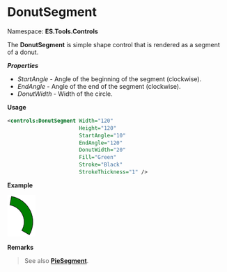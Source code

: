 # DonutSegment
Namespace: **ES.Tools.Controls**

The **DonutSegment** is simple shape control that is rendered as a segment of a donut.

***Properties***

* *StartAngle* - Angle of the beginning of the segment (clockwise).
* *EndAngle* - Angle of the end of the segment (clockwise).
* *DonutWidth* - Width of the circle.

**Usage**

``` XML
<controls:DonutSegment Width="120"
                       Height="120"
                       StartAngle="10"
                       EndAngle="120"
                       DonutWidth="20"
                       Fill="Green"
                       Stroke="Black"
                       StrokeThickness="1" />
```
**Example**

![DonutSegment example](Images/DonutSegment.png "DonutSegment")

**Remarks**

> See also [**PieSegment**](PieSegment).